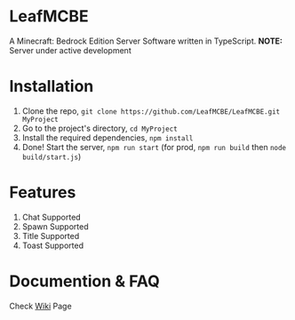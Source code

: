 # LeafMCBE

A Minecraft: Bedrock Edition Server Software written in TypeScript. **NOTE:** Server under active development

# Installation

1. Clone the repo, `git clone https://github.com/LeafMCBE/LeafMCBE.git MyProject`
2. Go to the project's directory, `cd MyProject`
3. Install the required dependencies, `npm install`
4. Done! Start the server, `npm run start` (for prod, `npm run build` then `node build/start.js`)

# Features

1. Chat Supported
2. Spawn Supported
3. Title Supported
4. Toast Supported

# Documention & FAQ

Check [Wiki](https://github.com/LeafMCBE/LeafMCBE/wiki) Page
